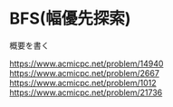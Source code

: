 # BFS(幅優先探索)

概要を書く


https://www.acmicpc.net/problem/14940
https://www.acmicpc.net/problem/2667
https://www.acmicpc.net/problem/1012
https://www.acmicpc.net/problem/21736
